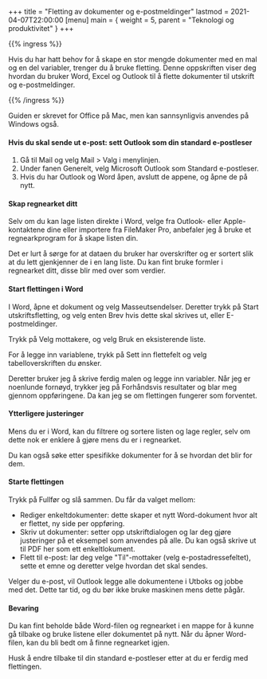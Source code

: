 +++
title = "Fletting av dokumenter og e-postmeldinger"
lastmod = 2021-04-07T22:00:00
[menu]
main = { weight = 5, parent = "Teknologi og produktivitet" }
+++

{{% ingress %}}

Hvis du har hatt behov for å skape en stor mengde dokumenter med en mal og en del
variabler, trenger du å bruke fletting. Denne oppskriften viser deg hvordan du bruker
Word, Excel og Outlook til å flette dokumenter til utskrift og e-postmeldinger.

{{% /ingress %}}

Guiden er skrevet for Office på Mac, men kan sannsynligvis anvendes på Windows også.

#### Hvis du skal sende ut e-post: sett Outlook som din standard e-postleser

1. Gå til Mail og velg Mail > Valg i menylinjen.
2. Under fanen Generelt, velg Microsoft
Outlook som Standard e-postleser.
3. Hvis du har Outlook og Word åpen, avslutt de appene,
og åpne de på nytt.

#### Skap regnearket ditt

Selv om du kan lage listen direkte i Word, velge fra Outlook- eller Apple-kontaktene dine
eller importere fra FileMaker Pro, anbefaler jeg å bruke et regnearkprogram for å skape
listen din.

Det er lurt å sørge for at dataen du bruker har overskrifter og er sortert slik at du lett
gjenkjenner de i en lang liste. Du kan fint bruke formler i regnearket ditt, disse blir
med over som verdier.

#### Start flettingen i Word

I Word, åpne et dokument og velg Masseutsendelser. Deretter trykk på Start
utskriftsfletting, og velg enten Brev hvis dette skal skrives ut, eller E-postmeldinger.

Trykk på Velg mottakere, og velg Bruk en eksisterende liste.

For å legge inn variablene, trykk på Sett inn flettefelt og velg tabelloverskriften du
ønsker.

Deretter bruker jeg å skrive ferdig malen og legge inn variabler. Når jeg er noenlunde
fornøyd, trykker jeg på Forhåndsvis resultater og blar meg gjennom oppføringene. Da kan
jeg se om flettingen fungerer som forventet.

#### Ytterligere justeringer

Mens du er i Word, kan du filtrere og sortere listen og lage regler, selv om dette nok er
enklere å gjøre mens du er i regnearket.

Du kan også søke etter spesifikke dokumenter for å se hvordan det blir for dem.

#### Starte flettingen

Trykk på Fullfør og slå sammen. Du får da valget mellom:

- Rediger enkeltdokumenter: dette skaper et nytt Word-dokument hvor alt er flettet, ny
side per oppføring.
- Skriv ut dokumenter: setter opp utskriftdialogen og lar deg gjøre
justeringer på et eksempel som anvendes på alle. Du kan også skrive ut til PDF her som ett
enkeltlokument.
- Flett til e-post: lar deg velge "Til"-mottaker (velg
e-postadressefeltet), sette et emne og deretter velge hvordan det skal sendes.

Velger du e-post, vil Outlook legge alle dokumentene i Utboks og jobbe med det. Dette tar
tid, og du bør ikke bruke maskinen mens dette pågår.

#### Bevaring

Du kan fint beholde både Word-filen og regnearket i en mappe for å kunne gå tilbake og
bruke listene eller dokumentet på nytt. Når du åpner Word-filen, kan du bli bedt om å
finne regnearket igjen.

Husk å endre tilbake til din standard e-postleser etter at du er ferdig med flettingen.
